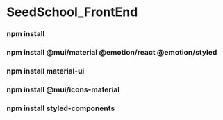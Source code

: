 # SeedSchool_FrontEnd

### npm install
### npm install @mui/material @emotion/react @emotion/styled
### npm install material-ui
### npm install @mui/icons-material
### npm install styled-components
